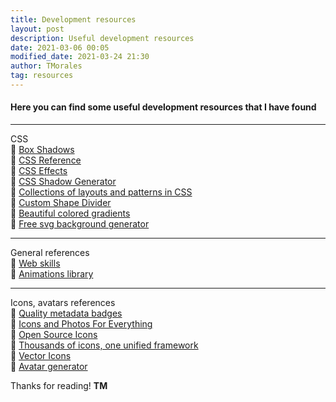 ```yaml
---
title: Development resources
layout: post
description: Useful development resources
date: 2021-03-06 00:05
modified_date: 2021-03-24 21:30
author: TMorales
tag: resources
---
```

#### Here you can find some useful development resources that I have found
---
CSS<br/>
🔗 <a href="https://box-shadow.dev/" target="_blank">Box Shadows</a><br/>
🔗 <a href="https://cssreference.io/" target="_blank">CSS Reference</a><br/>
🔗 <a href="https://emilkowalski.github.io/css-effects-snippets/" target="_blank">CSS Effects</a><br/>
🔗 <a href="https://neumorphism.io/" target="_blank">CSS Shadow Generator</a><br/>
🔗 <a href="https://csslayout.io/" target="_blank">Collections of layouts and patterns in CSS</a><br/>
🔗 <a href="https://www.shapedivider.app/" target="_blank">Custom Shape Divider</a><br/>
🔗 <a href="https://uigradients.com/" target="_blank">Beautiful colored gradients</a><br/>
🔗 <a href="https://bgjar.com/" target="_blank">Free svg background generator</a>

---
General references<br/>
🔗 <a href="https://andreasbm.github.io/web-skills/" target="_blank">Web skills</a><br/>
🔗 <a href="https://animate.style/" target="_blank">Animations library</a>

---
Icons, avatars references<br/>
🔗 <a href="https://shields.io/" target="_blank">Quality metadata badges</a><br/>
🔗 <a href="https://thenounproject.com/" target="_blank">Icons and Photos For Everything</a><br/>
🔗 <a href="https://ionicons.com/" target="_blank">Open Source Icons</a><br/>
🔗 <a href="https://iconify.design/" target="_blank">Thousands of icons, one unified framework</a><br/>
🔗 <a href="https://fontawesome.com/" target="_blank">Vector Icons</a><br/>
🔗 <a href="https://getavataaars.com/" target="_blank">Avatar generator</a><br/>  


Thanks for reading! **TM**  